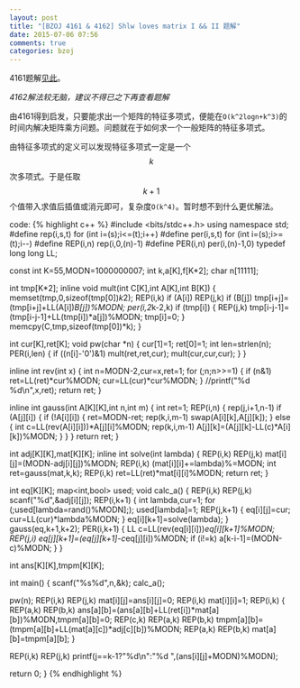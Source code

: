 ```yaml
---
layout: post
title: "[BZOJ 4161 & 4162] Shlw loves matrix I && II 题解"
date: 2015-07-06 07:56
comments: true
categories: bzoj
---
```


4161题解[见此](http://footoredo.in/K-order-constant-coefficient-homogeneous-linear-recursive-O--k---2-logn--algorithm/)。

*4162解法较无脑，建议不得已之下再查看题解*

由4161得到启发，只要能求出一个矩阵的特征多项式，便能在`O(k^2logn+k^3)`的时间内解决矩阵乘方问题。问题就在于如何求一个一般矩阵的特征多项式。

由特征多项式的定义可以发现特征多项式一定是一个$$k$$次多项式。于是任取$$k+1$$个值带入求值后插值或消元即可，复杂度`O(k^4)`。暂时想不到什么更优解法。

code:
{% highlight c++ %}
#include <bits/stdc++.h>
using namespace std;
#define rep(i,s,t) for (int i=(s);i<=(t);i++)
#define per(i,s,t) for (int i=(s);i>=(t);i--)
#define REP(i,n) rep(i,0,(n)-1)
#define PER(i,n) per(i,(n)-1,0)
typedef long long LL;

const int K=55,MODN=1000000007;
int k,a[K],f[K*2];
char n[11111];

int tmp[K*2];
inline void mult(int C[K],int A[K],int B[K]) {
  memset(tmp,0,sizeof(tmp[0])*k*2);
  REP(i,k) if (A[i]) REP(j,k) if (B[j]) tmp[i+j]=(tmp[i+j]+LL(A[i])*B[j])%MODN;
  per(i,2*k-2,k) if (tmp[i]) {
    REP(j,k) tmp[i-j-1]=(tmp[i-j-1]+LL(tmp[i])*a[j])%MODN;
    tmp[i]=0;
  }
  memcpy(C,tmp,sizeof(tmp[0])*k);
}

int cur[K],ret[K];
void pw(char *n) {
  cur[1]=1; ret[0]=1;
  int len=strlen(n);
  PER(i,len) {
    if ((n[i]-'0')&1) mult(ret,ret,cur);
    mult(cur,cur,cur);
  }
}

inline int rev(int x) {
  int n=MODN-2,cur=x,ret=1;
  for (;n;n>>=1) {
    if (n&1) ret=LL(ret)*cur%MODN;
    cur=LL(cur)*cur%MODN;
  }
  //printf("%d %d\n",x,ret);
  return ret;
}

inline int gauss(int A[K][K],int n,int m) {
  int ret=1;
  REP(i,n) {
    rep(j,i+1,n-1) if (A[j][i]) {
      if (!A[i][i]) {
	ret=MODN-ret;
	rep(k,i,m-1) swap(A[i][k],A[j][k]);
      }
      else {
	int c=LL(rev(A[i][i]))*A[j][i]%MODN;
	rep(k,i,m-1) A[j][k]=(A[j][k]-LL(c)*A[i][k])%MODN;
      }
    }
  }
  return ret;
}

int adj[K][K],mat[K][K];
inline int solve(int lambda) {
  REP(i,k) REP(j,k) mat[i][j]=(MODN-adj[i][j])%MODN;
  REP(i,k) (mat[i][i]+=lambda)%=MODN;
  int ret=gauss(mat,k,k);
  REP(i,k) ret=LL(ret)*mat[i][i]%MODN;
  return ret;
}

int eq[K][K];
map<int,bool> used;
void calc_a() {
  REP(i,k) REP(j,k) scanf("%d",&adj[i][j]);
  REP(i,k+1) {
    int lambda,cur=1;
    for (;used[lambda=rand()%MODN];); used[lambda]=1;
    REP(j,k+1) {
      eq[i][j]=cur; cur=LL(cur)*lambda%MODN;
    }
    eq[i][k+1]=solve(lambda);
  }
  gauss(eq,k+1,k+2);
  PER(i,k+1) {
    LL c=LL(rev(eq[i][i]))*eq[i][k+1]%MODN;
    REP(j,i) eq[j][k+1]=(eq[j][k+1]-c*eq[j][i])%MODN;
    if (i!=k) a[k-i-1]=(MODN-c)%MODN;
  }
}

int ans[K][K],tmpm[K][K];

int main() {
  scanf("%s%d",n,&k);
  calc_a();

  pw(n);
  REP(i,k) REP(j,k) mat[i][j]=ans[i][j]=0;
  REP(i,k) mat[i][i]=1;
  REP(i,k) {
    REP(a,k) REP(b,k) ans[a][b]=(ans[a][b]+LL(ret[i])*mat[a][b])%MODN,tmpm[a][b]=0;
    REP(c,k) REP(a,k) REP(b,k) tmpm[a][b]=(tmpm[a][b]+LL(mat[a][c])*adj[c][b])%MODN;
    REP(a,k) REP(b,k) mat[a][b]=tmpm[a][b];
  }

  REP(i,k) REP(j,k) printf(j==k-1?"%d\n":"%d ",(ans[i][j]+MODN)%MODN);

  return 0;
}
{% endhighlight %}
